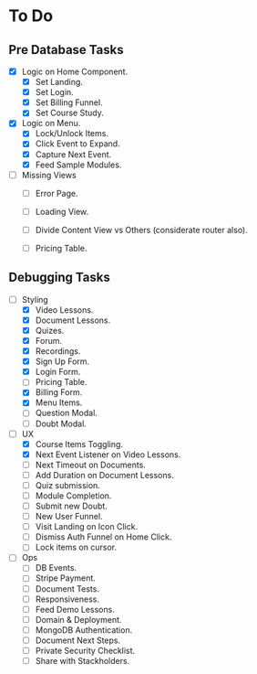 # To Do

## Pre Database Tasks

* [X] Logic on Home Component.
    * [X] Set Landing.
    * [X] Set Login.
    * [X] Set Billing Funnel.
    * [X] Set Course Study.

* [X] Logic on Menu.
    * [X] Lock/Unlock Items.
    * [X] Click Event to Expand.
    * [X] Capture Next Event.
    * [X] Feed Sample Modules.

* [ ] Missing Views
    * [ ] Error Page.
    * [ ] Loading View.
    * [ ] Divide Content View vs Others (considerate router also).
    * [ ] Pricing Table.


## Debugging Tasks

* [ ] Styling
    * [X] Video Lessons.
    * [x] Document Lessons.
    * [X] Quizes.
    * [X] Forum.
    * [X] Recordings.
    * [X] Sign Up Form.
    * [X] Login Form.
    * [ ] Pricing Table.
    * [X] Billing Form.
    * [X] Menu Items.
    * [ ] Question Modal.
    * [ ] Doubt Modal.

* [ ] UX
    * [X] Course Items Toggling.
    * [X] Next Event Listener on Video Lessons.
    * [ ] Next Timeout on Documents.
    * [ ] Add Duration on Document Lessons. 
    * [ ] Quiz submission. 
    * [ ] Module Completion.
    * [ ] Submit new Doubt.
    * [ ] New User Funnel.
    * [ ] Visit Landing on Icon Click.
    * [ ] Dismiss Auth Funnel on Home Click.
    * [ ] Lock items on cursor.

* [ ] Ops
    * [ ] DB Events.
    * [ ] Stripe Payment.
    * [ ] Document Tests.
    * [ ] Responsiveness.
    * [ ] Feed Demo Lessons.
    * [ ] Domain & Deployment.
    * [ ] MongoDB Authentication.
    * [ ] Document Next Steps.
    * [ ] Private Security Checklist.
    * [ ] Share with Stackholders.
